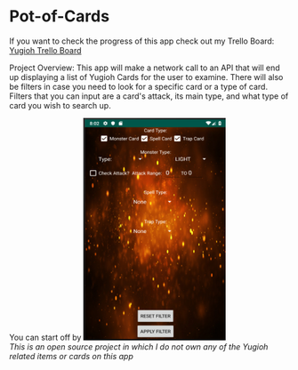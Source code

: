 # Pot-of-Cards

If you want to check the progress of this app check out my Trello Board:
<a href = "https://trello.com/b/sYffXRhK/yugioh-card-search">Yugioh Trello Board </a>

Project Overview:
This app will make a network call to an API that will end up displaying a list of Yugioh Cards for the user to examine. There will also be filters in case you need to look for a specific card or a type of card. Filters that you can input are a card's attack, its main type, and what type of card you wish to search up.

You can start off by 
<img src="https://github.com/enricky13/Pot-of-Cards/blob/master/app/src/main/res/drawable-v24/app_screenshot_01.png" width="256" height="400" title="Screenshot1">
<br>
*This is an open source project in which I do not own any of the Yugioh related items or cards on this app*

